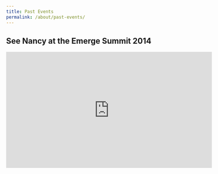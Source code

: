```yaml
---
title: Past Events
permalink: /about/past-events/
---
```

## See Nancy at the Emerge Summit 2014

<iframe width="560" height="315" src="https://www.youtube-nocookie.com/embed/ao2YBhfAYP4" title="YouTube video player" frameborder="0" allow="accelerometer; autoplay; clipboard-write; encrypted-media; gyroscope; picture-in-picture" allowfullscreen></iframe>